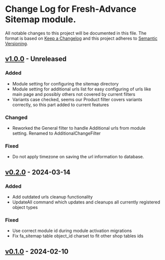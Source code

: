 # Change Log for Fresh-Advance Sitemap module.

All notable changes to this project will be documented in this file.
The format is based on [Keep a Changelog](http://keepachangelog.com/)
and this project adheres to [Semantic Versioning](http://semver.org/).

## [v1.0.0] - Unreleased

### Added
- Module setting for configuring the sitemap directory
- Module setting for additional urls list for easy configuring of urls like main page and possibly others not covered by current filters
- Variants case checked, seems our Product filter covers variants correctly, so this part added to current features

### Changed
- Reworked the General filter to handle Additional urls from module setting. Renamed to AdditionalChangeFilter

### Fixed
- Do not apply timezone on saving the url information to database.

## [v0.2.0] - 2024-03-14

### Added
- Add outdated urls cleanup functionality
- UpdateAll command which updates and cleanups all currently registered object types

### Fixed
- Use correct module id during module activation migrations
- Fix fa_sitemap table object_id charset to fit other shop tables ids

## [v0.1.0] - 2024-02-10

[v1.0.0]: https://github.com/Fresh-Advance/Sitemap/compare/v0.2.0...v1.0.0
[v0.2.0]: https://github.com/Fresh-Advance/Sitemap/compare/v0.1.0...v0.2.0
[v0.1.0]: https://github.com/Fresh-Advance/Sitemap/compare/03839403...v0.1.0
